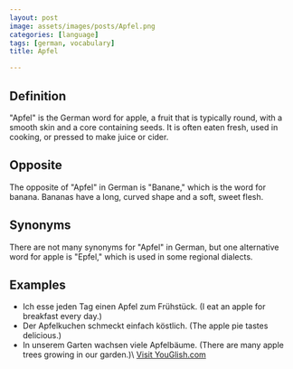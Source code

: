 ```yaml
---
layout: post
image: assets/images/posts/Apfel.png
categories: [language]
tags: [german, vocabulary]
title: Apfel

---
```


## Definition
"Apfel" is the German word for apple, a fruit that is typically round, with a smooth skin and a core containing seeds. It is often eaten fresh, used in cooking, or pressed to make juice or cider.

## Opposite
The opposite of "Apfel" in German is "Banane," which is the word for banana. Bananas have a long, curved shape and a soft, sweet flesh.

## Synonyms
There are not many synonyms for "Apfel" in German, but one alternative word for apple is "Epfel," which is used in some regional dialects.

## Examples
- Ich esse jeden Tag einen Apfel zum Frühstück. (I eat an apple for breakfast every day.)
- Der Apfelkuchen schmeckt einfach köstlich. (The apple pie tastes delicious.)
- In unserem Garten wachsen viele Apfelbäume. (There are many apple trees growing in our garden.)\ <a id="yg-widget-0" class="youglish-widget" data-query="Apfel" data-lang="german" data-components="8412" data-auto-start="0" data-bkg-color="theme_light" data-title="How%20to%20pronounce%20Apfel%20in%20German"  rel="nofollow" href="https://youglish.com">Visit YouGlish.com</a><script async src="https://youglish.com/public/emb/widget.js" charset="utf-8"></script>
